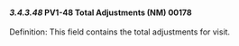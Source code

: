 #### *3.4.3.48* PV1-48 Total Adjustments (NM) 00178

Definition: This field contains the total adjustments for visit.
